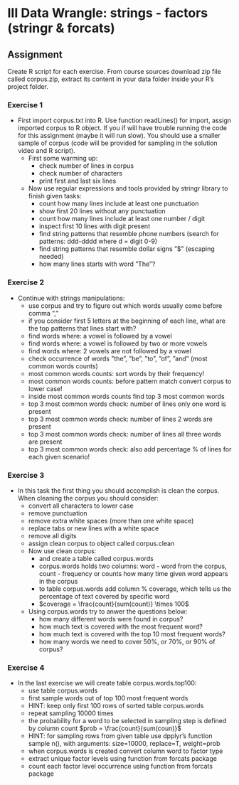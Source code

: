# III Data Wrangle: strings - factors (stringr & forcats)

## Assignment
Create R script for each exercise. From course sources download zip file called corpus.zip, extract its content in your data folder inside your R’s project folder.

### Exercise 1
* First import corpus.txt into R. Use function readLines() for import, assign imported corpus
to R object. If you if will have trouble running the code for this assignment (maybe it will run slow). You should use a smaller sample of corpus (code will be provided for sampling in the solution video and R script).
	* First some warming up:
		* check number of lines in corpus
		* check number of characters
		* print first and last six lines
	* Now use regular expressions and tools provided by stringr library to finish given tasks:
		* count how many lines include at least one punctuation
		* show first 20 lines without any punctuation
		* count how many lines include at least one number / digit
		* inspect first 10 lines with digit present
		* find string patterns that resemble phone numbers (search for patterns: ddd-dddd where d = digit 0-9)
		* find string patterns that resemble dollar signs ”$” (escaping needed)
		* how many lines starts with word ”The”?

### Exercise 2
* Continue with strings manipulations:
	* use corpus and try to figure out which words usually come before comma ”,”
	* if you consider first 5 letters at the beginning of each line, what are the top patterns that lines start with?
	* find words where: a vowel is followed by a vowel
	* find words where: a vowel is followed by two or more vowels
	* find words where: 2 vowels are not followed by a vowel
	* check occurrence of words ”the”, ”be”, ”to”, ”of”, ”and” (most common words counts)
	* most common words counts: sort words by their frequency!
	* most common words counts: before pattern match convert corpus to lower case!
	* inside most common words counts find top 3 most common words
	* top 3 most common words check: number of lines only one word is present
	* top 3 most common words check: number of lines 2 words are present
	* top 3 most common words check: number of lines all three words are present
	* top 3 most common words check: also add percentage % of lines for each given scenario!

### Exercise 3
* In this task the first thing you should accomplish is clean the corpus. When cleaning the corpus you should consider:
	* convert all characters to lower case
	* remove punctuation
	* remove extra white spaces (more than one white space)
	* replace tabs or new lines with a white space
	* remove all digits
	* assign clean corpus to object called corpus.clean
	* Now use clean corpus:
		* and create a table called corpus.words
		* corpus.words holds two columns: word - word from the corpus, count - frequency or counts how many time given word appears in the corpus
		* to table corpus.words add column % coverage, which tells us the percentage of text covered by specific word 
		* $coverage = \frac{count}{sum(count)} \times 100$
	* Using corpus.words try to anwer the questions below:
		* how many different words were found in corpus?
		* how much text is covered with the most frequent word?
		* how much text is covered with the top 10 most frequent words?
		* how many words we need to cover 50%, or 70%, or 90% of corpus?

### Exercise 4
* In the last exercise we will create table corpus.words.top100:
	* use table corpus.words
	* first sample words out of top 100 most frequent words
	* HINT: keep only first 100 rows of sorted table corpus.words
	* repeat sampling 10000 times
	* the probability for a word to be selected in sampling step is defined by column count $prob = \frac{count}{sum(coun)}$
	* HINT: for sampling rows from given table use dpplyr’s function sample n(), with arguments: size=10000, replace=T, weight=prob
	* when corpus.words is created convert column word to factor type
	* extract unique factor levels using function from forcats package
	* count each factor level occurrence using function from forcats package
